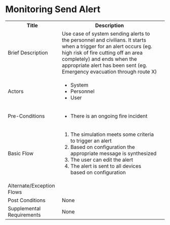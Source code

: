 # Monitoring Send Alert

<table>
  <tr>
    <th> Title </th>
    <th> Description </th>
  </tr>
  <tr>
    <td> Brief Description </td>
    <td>
      Use case of system sending alerts to the personnel and civilians. It starts when a trigger for an alert occurs (eg. high risk of fire cutting off an area completely) and ends when the appropriate alert has been sent (eg. Emergency evacuation through route X)
    </td>
  </tr>
  <tr>
    <td> Actors </td>
    <td>
      <ul>
          <li>System</li>
          <li>Personnel</li>
          <li>User</li>
      </ul>
    </td>
  </tr>
  <tr>
    <td> Pre-Conditions </td>
    <td>
      <ul>
          <li>There is an ongoing fire incident</li>
      </ul>
    </td>
  </tr>
  <tr>
    <td> Basic Flow </td>
    <td>
      <ol>
          <li>The simulation meets some criteria to trigger an alert</li>
          <li>Based on configuration the appropriate message is synthesized</li>
          <li>The user can edit the alert</li>
          <li>The alert is sent to all devices based on configuration</li>
      </ol>
    </td>
  </tr>
  <tr>
    <td> Alternate/Exception Flows </td>
    <td>
    </td>
  <tr>
    <td> Post Conditions </td>
    <td>
        None
    <td>
  </tr>
  <tr>
    <td>Supplemental Requirements</td>
    <td>None</td>
  </tr>
<table>
